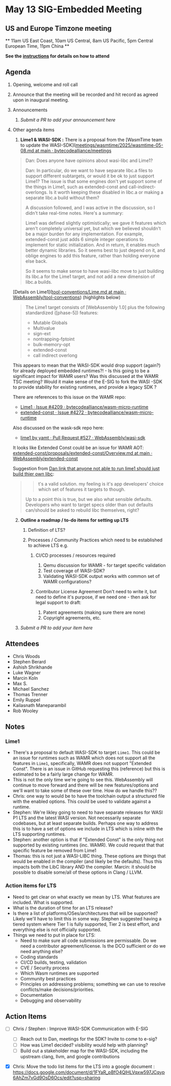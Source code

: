 # May 13 SIG-Embedded Meeting
## US and Europe Timzone meeting
** 11am US East Coast, 10am US Central, 8am US Pacific, 5pm Central European Time, 11pm China **

**See the [instructions](../README.md) for details on how to attend**

## Agenda

1. Opening, welcome and roll call

1. Announce that the meeting will be recorded and hit record as agreed upon in inaugural meeting. 

1. Announcements
    1. _Submit a PR to add your announcement here_
    
1. Other agenda items
    1. **Lime1 & WASI-SDK :** There is a proposal from the [WasmTime team to update the WASI-SDK]([meetings/wasmtime/2025/wasmtime-05-08.md at main · bytecodealliance/meetings](https://github.com/bytecodealliance/meetings/blob/main/wasmtime/2025/wasmtime-05-08.md)
    
    > Dan: Does anyone have opinions about wasi-libc and Lime1?
    >
    > Dan: In particular, do we want to have separate libc.a files to support different subtargets, or would it be ok to just support Lime1? The issue is that some engines don't yet support some of the things in Lime1, such as extended-const and call-indirect-overlongs. Is it worth keeping these disabled in libc.a or making a separate libc.a build without them?
    >
    > A discussion followed, and I was active in the discussion, so I didn't take real-time notes. Here's a summary:
    >
    > Lime1 was defined slightly optimistically; we gave it features which aren't completely universal yet, but which we believed shouldn't be a major burden for any implementation. For example, extended-const just adds 6 simple integer operations to implement for static initialization. And in return, it enables much better dynamic libraries. So it seems best to just depend on it, and oblige engines to add this feature, rather than holding everyone else back.
    >
    > So it seems to make sense to have wasi-libc move to just building its libc.a for the Lime1 target, and not add a new dimension of libc.a builds.
    
    [Details on Lime1]([tool-conventions/Lime.md at main · WebAssembly/tool-conventions](https://github.com/WebAssembly/tool-conventions/blob/main/Lime.md)) (highlights below)
    
    >The Lime1 target consists of [WebAssembly 1.0] plus the following standardized ([phase-5]) features:
    >* Mutable Globals
    >* Multivalue
    >* sign-ext
    >* nontrapping-fptoint
    >* bulk-memory-opt
    >* extended-const
    >* call indirect overlong
    
    This appears to mean that the WASI-SDK would drop support (again?) for already deployed embedded runtimes?! - Is this going to be a significant impact for WAMR users? Was this discussed at the WAMR TSC meeting? Would it make sense of the E-SIG to fork the WASI -SDK to provide stability for existing runtimes, and provide a legacy SDK ?
    
    There are references to this issue on the WAMR repo:
    
    * [Lime1 · Issue #4209 · bytecodealliance/wasm-micro-runtime](https://github.com/bytecodealliance/wasm-micro-runtime/issues/4209)
    * [extended-const · Issue #4272 · bytecodealliance/wasm-micro-runtime](https://github.com/bytecodealliance/wasm-micro-runtime/issues/4272)
    
    Also discussed on the wask-sdk repo here:
    
    * [lime1 by yamt · Pull Request #527 · WebAssembly/wasi-sdk](https://github.com/WebAssembly/wasi-sdk/pull/527)
    
    It looks like Extended Const could be an issue for WAMR AOT: [extended-const/proposals/extended-const/Overview.md at main · WebAssembly/extended-const](https://github.com/WebAssembly/extended-const/blob/main/proposals/extended-const/Overview.md) 
    
    Suggestion from [Dan link that anyone not able to run lime1 should just build thier own libc](https://github.com/WebAssembly/wasi-sdk/pull/527#issuecomment-2847796171): 
    
    > > t's a valid solution. my feeling is it's app developers' choice which set of features it targets to though.
    >
    > Up to a point this is true, but we also what sensible defaults. Developers who want to target specs older than out defaults can/should be asked to rebuild libc themselves, right?
    
    2. **Outline a roadmap / to-do items for setting up LTS**
    
       1. Definition of LTS?
    
       2. Processes / Community Practices which need to be established to achieve LTS
          e.g. 
    
          1. CI/CD processes / resources required
    
             1. Qemu discussion for WAMR  - for target specific validation
             2. Test coverage of WASI-SDK?
             3. Validating WASI-SDK output works with common set of WAMR configurations?
    
          2. Contributor License Agreement
             Don't need to write it, but need to define it's purpose, if we need one - then ask for legal support to draft:
    
             1. Patent agreements (making sure there are none)
             2. Copyright agreements, etc.
    
             
    
    1. _Submit a PR to add your item here_

## Attendees

* Chris Woods
* Stephen Berard
* Ashish Shrikhande
* Luke Wagner
* Marcin Koln
* Max S.
* Michael Sanchez
* Thomas Trenner
* Emily Ruppel
* Kailasnath Maneparambil
* Rob Wooley

## Notes

### Lime1
 - There's a proposal to default WASI-SDK to target `Lime1`.  This could be an issue for runtimes such as WAMR which does not support all the features in `Lime1`, specifically, WAMR does not support "Extended Const".  There is an issue in GitHub requesting this (reference) but this is estimated to be a fairly large change for WAMR.
 - This is not the only time we're going to see this.  WebAssembly will continue to move forward and there will be new features/options and we'll want to take some of these over time.  How do we handle this??
 - Chris:  one way to would be to have the toolchain output a structured file with the enabled options.  This could be used to validate against a runtime.
 - Stephen:  We're likley going to need to have separate releases for WASI P1 LTS and the latest WASI version.  Not necessarily separate codebases, but at least separate builds.  Perhaps one way to address this is to have a set of options we include in LTS which is inline with the LTS supporting runtimes.
 - Stephen:  another option is that if "Extended Const" is the only thing not supported by existing runtimes (inc. WAMR). We could request that that specific feature be removed from Lime1
 - Thomas:  this is not just a WASI-LIBC thing.  These options are things that would be enabled in the compiler (and likely be the defaults).  Thus this impacts both the LibC library AND the compiler.  Marcin:  it should be possible to disable some/all of these options in Clang / LLVM.

### Action items for LTS
- Need to get clear on what exactly we mean by LTS.  What features are included.  What is supported.
- What is the duration of time for an LTS release?
- Is there a list of platforms/OSes/architectures that will be supported?  Likely we'll have to limit this in some way.  Stephen suggested having a tiered system where Tier 1 is fully supported, Tier 2 is best effort, and everything else is not officially supported.
- Things we need to put in place for LTS:
  - Need to make sure all code submissions are permissable.  Do we need a contributor agreement/license.  Is the DCO sufficient or do we need anything else?
  - Coding standards
  - CI/CD builds, testing, validation
  - CVE / Security process
  - Which Wasm runtimes are supported
  - Community best practices
  - Principles on addressing problems; something we can use to resolve conflicts/make decisions/priorities.
  - Documentation
  - Debugging and observability


## Action Items

* [ ] Chris / Stephen : Improve WASI-SDK Communication with E-SIG

  * [ ] Reach out to Dan, meetings for the SDK? Invite to come to e-sig?
  * [ ] How was Lime1 decided? visibility would help with planning?
  * [ ] Build out a stakeholder map for the WASI-SDK, including the upstream clang, llvm, and google contributions

* [X] Chris: Move the todo list items for the LTS into a google document :
  https://docs.google.com/document/d/1FYaR_pBfO4QlHLVqxw597JCqyp6AhZm7vGd9OsD6Ocs/edit?usp=sharing
